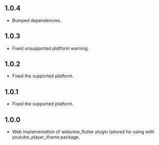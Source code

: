 ## 1.0.4
- Bumped dependencies.

## 1.0.3
- Fixed unsupported platform warning.

## 1.0.2
- Fixed the supported platform.

## 1.0.1
- Fixed the supported platform.

## 1.0.0
- Web implementation of webview_flutter plugin tailored for using with youtube_player_iframe package.
